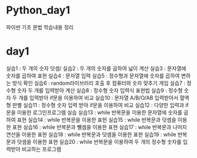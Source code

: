 # Python_day1

파이썬 기초 문법 학습내용 정리

# day1

실습1 : 두 개의 숫자 덧셈/
실습2 : 두 개의 숫자를 곱하여 넓이 계산
실습3 : 문자열에 숫자를 곱하여 표현
실습4 : 문자열 입력
실습5 : 정수형과 문자열에 숫자를 곱하여 변하는 방식 확인
실습6 : random라이브러리 호출 후 컴퓨터와 숫자 맞추기 게임
실습7 : 정수형 숫자 두 개를 입력받아 계산
실습8 : 정수형 숫자 입력식 표현법
실습9 : 정수형 숫자 두 개를 입력받아 if문을 이용하여 비교
실습10 : 문자열 A/B/O/AB 입력받아서 혈액형 판별
실습11 : 정수형 숫자 입력 받아 if문을 이용하여 비교
실습12 : 다양한 입력과 if문을 이용한 로그인프로그렘 실습
실습13 : while 반복문을 이용한 문자열에 숫자를 곱하여 표현
실습14 : while 반복문을 이용한 표현
실습15 : while 반복문과 덧셈을 이용한 표현
실습16 : while 반복문과 뺄셈을 이용한 표현
실습17 : while 반복문과 나머지 연산을 이용한 표현
실습18 : while 반복문과 덧셈을 이용한 표현
실습19 : while 반복문과 덧셈을 이용한 표현
실습20 : while 반복문을 이용하여 두 개의 정수형 숫자를 입력받아 비교하는 프로그램
